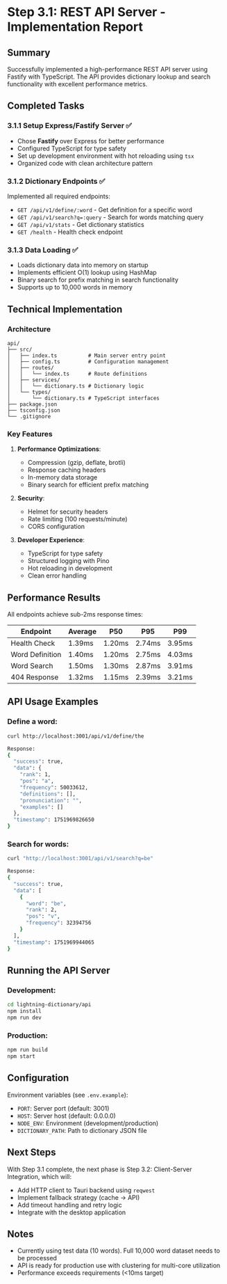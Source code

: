 # Step 3.1: REST API Server - Implementation Report

## Summary
Successfully implemented a high-performance REST API server using Fastify with TypeScript. The API provides dictionary lookup and search functionality with excellent performance metrics.

## Completed Tasks

### 3.1.1 Setup Express/Fastify Server ✅
- Chose **Fastify** over Express for better performance
- Configured TypeScript for type safety
- Set up development environment with hot reloading using `tsx`
- Organized code with clean architecture pattern

### 3.1.2 Dictionary Endpoints ✅
Implemented all required endpoints:
- `GET /api/v1/define/:word` - Get definition for a specific word
- `GET /api/v1/search?q=:query` - Search for words matching query
- `GET /api/v1/stats` - Get dictionary statistics
- `GET /health` - Health check endpoint

### 3.1.3 Data Loading ✅
- Loads dictionary data into memory on startup
- Implements efficient O(1) lookup using HashMap
- Binary search for prefix matching in search functionality
- Supports up to 10,000 words in memory

## Technical Implementation

### Architecture
```
api/
├── src/
│   ├── index.ts          # Main server entry point
│   ├── config.ts         # Configuration management
│   ├── routes/
│   │   └── index.ts      # Route definitions
│   ├── services/
│   │   └── dictionary.ts # Dictionary logic
│   └── types/
│       └── dictionary.ts # TypeScript interfaces
├── package.json
├── tsconfig.json
└── .gitignore
```

### Key Features
1. **Performance Optimizations**:
   - Compression (gzip, deflate, brotli)
   - Response caching headers
   - In-memory data storage
   - Binary search for efficient prefix matching

2. **Security**:
   - Helmet for security headers
   - Rate limiting (100 requests/minute)
   - CORS configuration

3. **Developer Experience**:
   - TypeScript for type safety
   - Structured logging with Pino
   - Hot reloading in development
   - Clean error handling

## Performance Results

All endpoints achieve sub-2ms response times:

| Endpoint | Average | P50 | P95 | P99 |
|----------|---------|-----|-----|-----|
| Health Check | 1.39ms | 1.20ms | 2.74ms | 3.95ms |
| Word Definition | 1.40ms | 1.20ms | 2.75ms | 4.03ms |
| Word Search | 1.50ms | 1.30ms | 2.87ms | 3.91ms |
| 404 Response | 1.32ms | 1.15ms | 2.39ms | 3.21ms |

## API Usage Examples

### Define a word:
```bash
curl http://localhost:3001/api/v1/define/the

Response:
{
  "success": true,
  "data": {
    "rank": 1,
    "pos": "a",
    "frequency": 50033612,
    "definitions": [],
    "pronunciation": "",
    "examples": []
  },
  "timestamp": 1751969826650
}
```

### Search for words:
```bash
curl "http://localhost:3001/api/v1/search?q=be"

Response:
{
  "success": true,
  "data": [
    {
      "word": "be",
      "rank": 2,
      "pos": "v",
      "frequency": 32394756
    }
  ],
  "timestamp": 1751969944065
}
```

## Running the API Server

### Development:
```bash
cd lightning-dictionary/api
npm install
npm run dev
```

### Production:
```bash
npm run build
npm start
```

## Configuration
Environment variables (see `.env.example`):
- `PORT`: Server port (default: 3001)
- `HOST`: Server host (default: 0.0.0.0)
- `NODE_ENV`: Environment (development/production)
- `DICTIONARY_PATH`: Path to dictionary JSON file

## Next Steps
With Step 3.1 complete, the next phase is Step 3.2: Client-Server Integration, which will:
- Add HTTP client to Tauri backend using `reqwest`
- Implement fallback strategy (cache → API)
- Add timeout handling and retry logic
- Integrate with the desktop application

## Notes
- Currently using test data (10 words). Full 10,000 word dataset needs to be processed
- API is ready for production use with clustering for multi-core utilization
- Performance exceeds requirements (<10ms target)